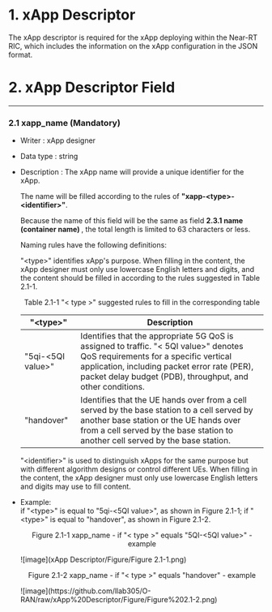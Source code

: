 # 1. xApp Descriptor
The xApp descriptor is required for the xApp deploying within the Near-RT RIC, which includes the information on the xApp configuration in the JSON format.

# 2. xApp Descriptor Field
***
### 2.1 xapp_name (Mandatory)
  *	Writer : xApp designer
  *	Data type : string
  *	Description : The xApp name will provide a unique identifier for the xApp. </br>
    
    The name will be filled according to the rules of <b>"xapp-\<type\>-\<identifier\>"</b>.
    
    Because the name of this field will be the same as field <b> 2.3.1 name (container name) </b>, the total length is limited to 63 characters or less.
    
    Naming rules have the following definitions: </br>
    
    "\<type\>" identifies xApp's purpose. When filling in the content, the xApp designer must only use lowercase English letters and digits, and the content should be filled in according to the rules suggested in Table 2.1-1.</br>
    
    <p align="center"> Table 2.1-1 "< type >" suggested rules to fill in the corresponding table </p>
    
    |"\<type\>"|Description|
    |---|---|
    |"5qi-\<5QI value\>"|Identifies that the appropriate 5G QoS is assigned to traffic. "< 5QI value>" denotes QoS requirements for a specific vertical application, including packet error rate (PER), packet delay budget (PDB), throughput, and other conditions.|  
    |"handover"|Identifies that the UE hands over from a cell served by the base station to a cell served by another base station or the UE hands over from a cell served by the base station to another cell served by the base station.|
    
    "\<identifier\>" is used to distinguish xApps for the same purpose but with different algorithm designs or control different UEs. When filling in the content, the xApp designer must only use lowercase English letters and digits may use to fill content.
  
  *	Example: </br>
    if "\<type\>" is equal to "5qi-\<5QI value\>", as shown in Figure 2.1-1; if "\<type\>" is equal to "handover", as shown in Figure 2.1-2.
    
    <p align="center"> Figure 2.1-1 xapp_name - if "< type >" equals "5QI-<5QI value>" - example </p>
    ![image](xApp Descriptor/Figure/Figure 2.1-1.png)
    
    <p align="center"> Figure 2.1-2 xapp_name - if "< type >" equals "handover" - example </p>
    ![image](https://github.com/llab305/O-RAN/raw/xApp%20Descriptor/Figure/Figure%202.1-2.png)

     
